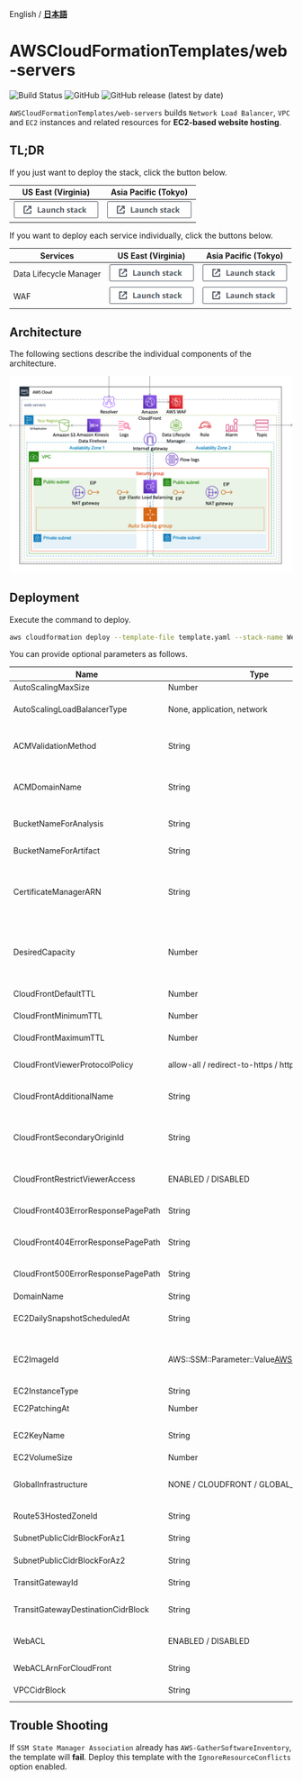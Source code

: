 English / [**日本語**](README_JP.md)

# AWSCloudFormationTemplates/web-servers
![Build Status](https://codebuild.ap-northeast-1.amazonaws.com/badges?uuid=eyJlbmNyeXB0ZWREYXRhIjoiT1o3djE0RFpweWErRDl6SkpwTGsySVJKbWk0ajhreUlEaXAvTHh3ZzdaS2wzNVR5V1hpZkZRRVRtcFIvNncydWdad2w4TG9MRVMzVGFvMlZKY2RNYUowPSIsIml2UGFyYW1ldGVyU3BlYyI6Ik0vOGVWdGFEWTlyYVdDZUwiLCJtYXRlcmlhbFNldFNlcmlhbCI6MX0%3D&branch=master)
![GitHub](https://img.shields.io/github/license/eijikominami/aws-cloudformation-templates)
![GitHub release (latest by date)](https://img.shields.io/github/v/release/eijikominami/aws-cloudformation-templates)
 
``AWSCloudFormationTemplates/web-servers`` builds ``Network Load Balancer``, ``VPC`` and ``EC2`` instances and related resources for **EC2-based website hosting**.

## TL;DR

If you just want to deploy the stack, click the button below.

| US East (Virginia) | Asia Pacific (Tokyo) |
| --- | --- |
| [![cloudformation-launch-stack](../images/cloudformation-launch-stack.png)](https://console.aws.amazon.com/cloudformation/home?region=us-east-1#/stacks/create/review?stackName=WebServers&templateURL=https://eijikominami.s3-ap-northeast-1.amazonaws.com/aws-cloudformation-templates/web-servers/template.yaml) | [![cloudformation-launch-stack](../images/cloudformation-launch-stack.png)](https://console.aws.amazon.com/cloudformation/home?region=ap-northeast-1#/stacks/create/review?stackName=WebServers&templateURL=https://eijikominami.s3-ap-northeast-1.amazonaws.com/aws-cloudformation-templates/web-servers/template.yaml) |

If you want to deploy each service individually, click the buttons below.

| Services | US East (Virginia) | Asia Pacific (Tokyo) |
| --- | --- | --- |
| Data Lifecycle Manager | [![cloudformation-launch-stack](https://raw.githubusercontent.com/eijikominami/aws-cloudformation-templates/master/images/cloudformation-launch-stack.png)](https://console.aws.amazon.com/cloudformation/home?region=us-east-1#/stacks/create/review?stackName=DataLifecycleManager&templateURL=https://eijikominami.s3-ap-northeast-1.amazonaws.com/aws-cloudformation-templates/web-servers/dlm.yaml&param_LogicalName=DataLifecycleManager) | [![cloudformation-launch-stack](https://raw.githubusercontent.com/eijikominami/aws-cloudformation-templates/master/images/cloudformation-launch-stack.png)](https://console.aws.amazon.com/cloudformation/home?region=ap-northeast-1#/stacks/create/review?stackName=DataLifecycleManager&templateURL=https://eijikominami.s3-ap-northeast-1.amazonaws.com/aws-cloudformation-templates/web-servers/dlm.yaml&param_LogicalName=DataLifecycleManager) |
| WAF | [![cloudformation-launch-stack](https://raw.githubusercontent.com/eijikominami/aws-cloudformation-templates/master/images/cloudformation-launch-stack.png)](https://console.aws.amazon.com/cloudformation/home?region=us-east-1#/stacks/create/review?stackName=WAF&templateURL=https://s3.amazonaws.com/eijikominami/aws-cloudformation-templates/edge/waf.yaml) | [![cloudformation-launch-stack](https://raw.githubusercontent.com/eijikominami/aws-cloudformation-templates/master/images/cloudformation-launch-stack.png)](https://console.aws.amazon.com/cloudformation/home?region=ap-northeast-1#/stacks/create/review?stackName=WAF&templateURL=https://s3.amazonaws.com/eijikominami/aws-cloudformation-templates/edge/waf.yaml) |

## Architecture

The following sections describe the individual components of the architecture.

![](../images/architecture-web-servers.png)

## Deployment

Execute the command to deploy.

```bash
aws cloudformation deploy --template-file template.yaml --stack-name WebServers --capabilities CAPABILITY_NAMED_IAM
```

You can provide optional parameters as follows.

| Name | Type | Default | Required | Details | 
| --- | --- | --- | --- | --- |
| AutoScalingMaxSize | Number | 1 | ○ | |
| AutoScalingLoadBalancerType | None, application, network | None | ○ | If you set 'None', an ELB is NOT created |
| ACMValidationMethod | String | DNS | Conditional | The validation method that you own or control the domain |
| ACMDomainName | String | | | The domain name created by Certification Manager |
| BucketNameForAnalysis | String | | | The Amazon S3 bucket name for log analysis |
| BucketNameForArtifact | String | | | The bucket name artifact art stored |
| CertificateManagerARN | String | | | If it's NOT empty, **SSL Certification** is associated with **CloudFront** or **Elastic Load Balancer** |
| DesiredCapacity | Number | 1 | ○ | If it's NOT Disabled, AutoScalingGroup and Network Load Balancer are created | 
| CloudFrontDefaultTTL | Number | 86400 | ○ | CloudFront Default TTL |
| CloudFrontMinimumTTL | Number | 0 | ○ | CloudFront Minimum TTL |
| CloudFrontMaximumTTL | Number | 31536000 | ○ | CloudFront Maximum TTL |
| CloudFrontViewerProtocolPolicy | allow-all / redirect-to-https / https-only | redirect-to-https | ○ | CloudFront Viewer Protocol Policy |
| CloudFrontAdditionalName | String | | | If it's NOT empty, **Alias name** is set on **CloudFront** |
| CloudFrontSecondaryOriginId | String | | | If it's NOT empty, **Secondary S3 bucket** is associated with **CloudFront** |
| CloudFrontRestrictViewerAccess | ENABLED / DISABLED | DISABLED | ○ | Enable or disable Restrict Viewer Access |
| CloudFront403ErrorResponsePagePath | String | | | The path to the 403 custom error page |
| CloudFront404ErrorResponsePagePath | String | | | The path to the 404 custom error page |
| CloudFront500ErrorResponsePagePath | String | | | The path to the 500 custom error page |
| DomainName | String | | | Domain name | 
| EC2DailySnapshotScheduledAt | String | 17:00 | ○ | Starting time of daily snapshot. (UTC) |
| EC2ImageId | AWS::SSM::Parameter::Value<AWS::EC2::Image::Id> | /aws/service/ami-amazon-linux-latest/al2023-ami-kernel-6.1-x86_64 | ○ | Amazon Linux 2 AMI (HVM), SSD Volume Type (64bit x86) |
| EC2InstanceType | String | t3.micro | ○ | | 
| EC2PatchingAt | Number | 3 | ○ | Starting time of patching process |
| EC2KeyName | String | | |  If it's empty, **SSH key** will NOT be set |
| EC2VolumeSize | Number | 8 | ○ | |
| GlobalInfrastructure | NONE / CLOUDFRONT / GLOBAL_ACCELERATOR | | ○ | Enable or disable CloudFront, Global Accelerator |
| Route53HostedZoneId | String | | | Route53 hosted zone id |
| SubnetPublicCidrBlockForAz1 | String | 10.0.0.0/24 | ○ | Public subnet of AZ1 |
| SubnetPublicCidrBlockForAz2 | String | 10.0.4.0/24 | ○ | Public subnet of AZ2 |
| TransitGatewayId | String | | | The ID of a transit gateway |
| TransitGatewayDestinationCidrBlock | String | | | The IPv4 CIDR block forward to TransitGateway |
| WebACL | ENABLED / DISABLED | DISABLED | ○ | If **Disabled** is set, AWS WAF does NOT created |
| WebACLArnForCloudFront | String | | | Web ACL ARN for CloudFront |
| VPCCidrBlock | String | 10.0.0.0/21 | ○ | The VPC CIDR block |

## Trouble Shooting

If `SSM State Manager Association` already has `AWS-GatherSoftwareInventory`, the template will **fail**. Deploy this template with the `IgnoreResourceConflicts` option enabled.